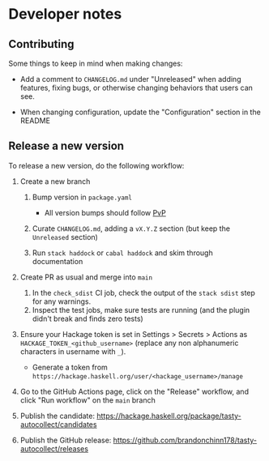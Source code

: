 # Developer notes

## Contributing

Some things to keep in mind when making changes:

* Add a comment to `CHANGELOG.md` under "Unreleased" when adding features, fixing bugs, or otherwise changing behaviors that users can see.

* When changing configuration, update the "Configuration" section in the README

## Release a new version

To release a new version, do the following workflow:

1. Create a new branch

    1. Bump version in `package.yaml`
        * All version bumps should follow [PvP](https://pvp.haskell.org/)

    1. Curate `CHANGELOG.md`, adding a `vX.Y.Z` section (but keep the `Unreleased` section)

    1. Run `stack haddock` or `cabal haddock` and skim through documentation

1. Create PR as usual and merge into `main`
    1. In the `check_sdist` CI job, check the output of the `stack sdist` step for any warnings.
    1. Inspect the test jobs, make sure tests are running (and the plugin didn't break and finds zero tests)

1. Ensure your Hackage token is set in Settings > Secrets > Actions as `HACKAGE_TOKEN_<github_username>` (replace any non alphanumeric characters in username with `_`).
    * Generate a token from `https://hackage.haskell.org/user/<hackage_username>/manage`

1. Go to the GitHub Actions page, click on the "Release" workflow, and click "Run workflow" on the `main` branch

1. Publish the candidate: https://hackage.haskell.org/package/tasty-autocollect/candidates

1. Publish the GitHub release: https://github.com/brandonchinn178/tasty-autocollect/releases
